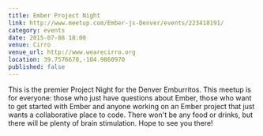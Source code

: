 ```yaml
---
title: Ember Project Night
link: http://www.meetup.com/Ember-js-Denver/events/223418191/
category: events
date: 2015-07-08 18:00
venue: Cirro
venue_url: http://www.wearecirro.org
location: 39.7576670,-104.9860970
published: false
---
```

This is the premier Project Night for the Denver Emburritos. This meetup is for everyone: those who just have questions about Ember, those who want to get started with Ember and anyone working on an Ember project that just wants a collaborative place to code. There won't be any food or drinks, but there will be plenty of brain stimulation. Hope to see you there!
